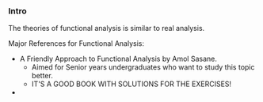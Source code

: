 ### **Intro**

The theories of functional analysis is similar to real analysis. 

Major References for Functional Analysis: 
* A Friendly Approach to Functional Analysis by Amol Sasane. 
	* Aimed for Senior years undergraduates who want to study this topic better.
	* IT'S A GOOD BOOK WITH SOLUTIONS FOR THE EXERCISES! 
* 